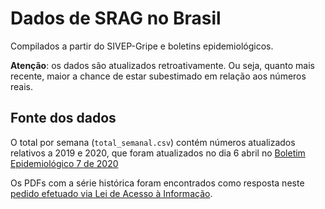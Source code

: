 # Dados de SRAG no Brasil
Compilados a partir do SIVEP-Gripe e boletins epidemiológicos.

**Atenção**: os dados são atualizados retroativamente. Ou seja, quanto mais recente, maior a chance de estar subestimado em relação aos números reais.

## Fonte dos dados
O total por semana (`total_semanal.csv`) contém números atualizados relativos a 2019 e 2020, que foram atualizados no dia 6 abril no [Boletim Epidemiológico 7 de 2020](https://www.saude.gov.br/images/pdf/2020/April/06/2020-04-06---BE7---Boletim-Especial-do-COE---Atualizacao-da-Avaliacao-de-Risco.pdf)

Os PDFs com a série histórica foram encontrados como resposta neste [pedido efetuado via Lei de Acesso à Informação](http://www.consultaesic.cgu.gov.br/busca/dados/Lists/Pedido/Item/displayifs.aspx?List=0c839f31%2D47d7%2D4485%2Dab65%2Dab0cee9cf8fe&ID=852675&Source=http%3A%2F%2Fwww%2Econsultaesic%2Ecgu%2Egov%2Ebr%2Fbusca%2FSitePages%2Fresultadopesquisa%2Easpx%3Fk%3Dsrag&Web=88cc5f44%2D8cfe%2D4964%2D8ff4%2D376b5ebb3bef).
